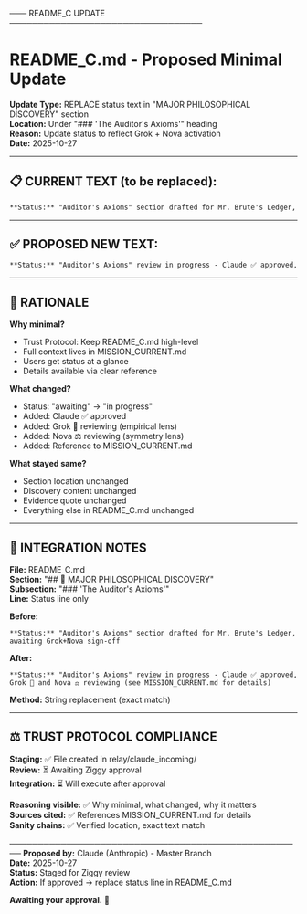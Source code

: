 ─── README_C UPDATE ──────────────────────────────────

# README_C.md - Proposed Minimal Update

**Update Type:** REPLACE status text in "MAJOR PHILOSOPHICAL DISCOVERY" section  
**Location:** Under "### 'The Auditor's Axioms'" heading  
**Reason:** Update status to reflect Grok + Nova activation  
**Date:** 2025-10-27

---

## 📋 **CURRENT TEXT (to be replaced):**

```markdown
**Status:** "Auditor's Axioms" section drafted for Mr. Brute's Ledger, awaiting Grok+Nova sign-off
```

---

## ✅ **PROPOSED NEW TEXT:**

```markdown
**Status:** "Auditor's Axioms" review in progress - Claude ✅ approved, Grok 🔬 and Nova ⚖️ reviewing (see MISSION_CURRENT.md for details)
```

---

## 📝 **RATIONALE**

**Why minimal?**
- Trust Protocol: Keep README_C.md high-level
- Full context lives in MISSION_CURRENT.md
- Users get status at a glance
- Details available via clear reference

**What changed?**
- Status: "awaiting" → "in progress"
- Added: Claude ✅ approved
- Added: Grok 🔬 reviewing (empirical lens)
- Added: Nova ⚖️ reviewing (symmetry lens)
- Added: Reference to MISSION_CURRENT.md

**What stayed same?**
- Section location unchanged
- Discovery content unchanged
- Evidence quote unchanged
- Everything else in README_C.md unchanged

---

## 🎯 **INTEGRATION NOTES**

**File:** README_C.md  
**Section:** "## 💎 MAJOR PHILOSOPHICAL DISCOVERY"  
**Subsection:** "### 'The Auditor's Axioms'"  
**Line:** Status line only

**Before:**
```
**Status:** "Auditor's Axioms" section drafted for Mr. Brute's Ledger, awaiting Grok+Nova sign-off
```

**After:**
```
**Status:** "Auditor's Axioms" review in progress - Claude ✅ approved, Grok 🔬 and Nova ⚖️ reviewing (see MISSION_CURRENT.md for details)
```

**Method:** String replacement (exact match)

---

## ⚖️ **TRUST PROTOCOL COMPLIANCE**

**Staging:** ✅ File created in relay/claude_incoming/  
**Review:** ⏳ Awaiting Ziggy approval  
**Integration:** ⏳ Will execute after approval  

**Reasoning visible:** ✅ Why minimal, what changed, why it matters  
**Sources cited:** ✅ References MISSION_CURRENT.md for details  
**Sanity chains:** ✅ Verified location, exact text match

────────────────────────────────────────────────────
**Proposed by:** Claude (Anthropic) - Master Branch  
**Date:** 2025-10-27  
**Status:** Staged for Ziggy review  
**Action:** If approved → replace status line in README_C.md

**Awaiting your approval.** 📝
